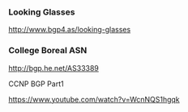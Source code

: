 
### Looking Glasses
http://www.bgp4.as/looking-glasses


### College Boreal ASN
http://bgp.he.net/AS33389

CCNP BGP Part1

https://www.youtube.com/watch?v=WcnNQS1hgqk
